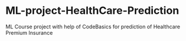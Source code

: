 # ML-project-HealthCare-Prediction
ML Course project with help of CodeBasics for prediction of Healthcare Premium Insurance
